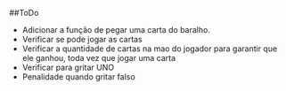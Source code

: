 ##ToDo

- Adicionar a função de pegar uma carta do baralho.
- Verificar se pode jogar as cartas
- Verificar a quantidade de cartas na mao do jogador para garantir que ele ganhou, toda vez que jogar uma carta
- Verificar para gritar UNO
- Penalidade quando gritar falso
